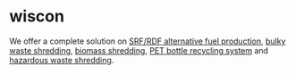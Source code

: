# wiscon 
We offer a complete solution on <a href="https://www.wiscon-tech.com/system-solution/rdf-processing-plant/">SRF/RDF alternative fuel production</a>, <a href="https://www.wiscon-tech.com/system-solution/bulky-waste-shredding-system/">bulky waste shredding</a>, <a href="https://www.wiscon-tech.com/biomass-chipper/">biomass shredding</a>, <a href="https://www.wiscon-tech.com/system-solution/pet-bottle-recycling-system//">PET bottle recycling system</a> and <a href="https://www.wiscon-tech.com/system-solution/oil-filter-recycling-system/">hazardous waste shredding</a>.
